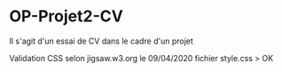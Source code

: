 # OP-Projet2-CV
Il s'agit d'un essai de CV dans le cadre d'un projet

Validation CSS selon jigsaw.w3.org le 09/04/2020
fichier style.css > OK
